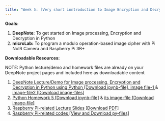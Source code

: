 ```yaml
---
title: "Week 5: [Very short inntroduction to Image Encryption and Decryption in Python] & [Raspberry Pi 3B+ with Pi NoIR Camera]"
---
```


**Goals:** 
1. **DeepNote:** To get started on Image processing, Encryption and Decryption in Python
2. **microLab:** To program a modulo operation-based image cipher with Pi NoIR Camera and Raspberry Pi 3B+ 

**Downloadable Resources:** 

NOTE: Python lecture/demo and homework files are already on your DeepNote project pages and included here as downloadable content 
1. <a href="/files/Week5-Demo5-Guide.ipynb" target="_blank">DeepNote Lecture/Demo for Image processing, Encryption and Decryption in Python using Python [Download ipynb-file], <a href="/files/picture1.jpeg" target="_blank"> image file-1 </a> & <a href="/files/picture2.jpeg" target="_blank"> image-file2 [Download image-files]</a><br>
2. <a href="/files/HW5.ipynb" target="_blank">Python Homework 5 [Download ipynb-file]</a> & <a href="/files/HW5.png" target="_blank">its image-file [Download image-file]</a><br>
3. <a href="/files/Deck3_RPi3BplusPiNoIRCamera_Module2_10292021.pdf" target="_blank">Raspberry Pi-related Lecture Slides [Download PDF]</a><br>
4. <a href="https://github.com/GWU-APSC1001/Fall2021/tree/main/Week5-ImageEncrptDecrypt" target="_blank">Raspberry Pi-related codes [View and Download py-files]</a><br>